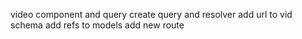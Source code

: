 video component and query
create query and resolver
add url to vid schema
add refs to models
add new route
